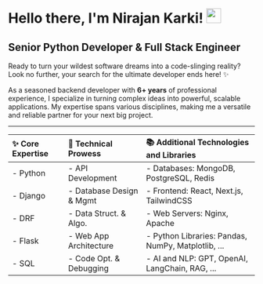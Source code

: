 # Hello there, I'm Nirajan Karki! <img src="https://raw.githubusercontent.com/MartinHeinz/MartinHeinz/master/wave.gif" width="30px">

## Senior Python Developer & Full Stack Engineer

Ready to turn your wildest software dreams into a code-slinging reality? Look no further, your search for the ultimate developer ends here! ✨

As a seasoned backend developer with **6+ years** of professional experience, I specialize in turning complex ideas into powerful, scalable applications. My expertise spans various disciplines, making me a versatile and reliable partner for your next big project.

---
| **✨ Core Expertise** | **🔧 Technical Prowess** | **📚 Additional Technologies and Libraries** |
| :-------------------- | :----------------------- | :------------------------------------------ |
| - Python              | - API Development        | - Databases: MongoDB, PostgreSQL, Redis          |
| - Django              | - Database Design & Mgmt | - Frontend: React, Next.js, TailwindCSS               |
| - DRF                 | - Data Struct. & Algo.   | - Web Servers: Nginx, Apache              |
| - Flask               | - Web App Architecture   | - Python Libraries: Pandas, NumPy, Matplotlib, ...     |
| - SQL                 | - Code Opt. & Debugging  | - AI and NLP: GPT, OpenAI, LangChain, RAG, ...              |

